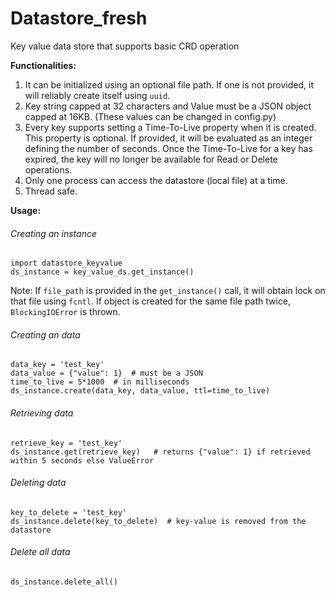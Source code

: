 # Datastore_fresh
Key value data store that supports basic CRD operation

**Functionalities:**
  1. It can be initialized using an optional file path. If one is not provided, it will reliably create itself using `uuid`.
  2. Key string capped at 32 characters and Value must be a JSON object capped at 16KB. (These values can be changed in config.py)
  3. Every key supports setting a Time-To-Live property when it is created. This property is optional. If provided, it will be evaluated as an integer defining the number of seconds. Once the Time-To-Live for a key has expired, the key will no longer be available for Read or Delete operations.
  4. Only one process can access the datastore (local file) at a time.
  5. Thread safe.


**Usage:**

###### Creating an instance
```
import datastore_keyvalue
ds_instance = key_value_ds.get_instance()
```

Note: If `file_path` is provided in the `get_instance()` call, it will obtain lock on that file using `fcntl`. If object is created for the same file path twice, `BlockingIOError` is thrown.

###### Creating an data
```
data_key = 'test_key'
data_value = {"value": 1}  # must be a JSON
time_to_live = 5*1000  # in milliseconds
ds_instance.create(data_key, data_value, ttl=time_to_live)
```

###### Retrieving data
```
retrieve_key = 'test_key'
ds_instance.get(retrieve_key)   # returns {"value": 1} if retrieved within 5 seconds else ValueError
```

###### Deleting data
```
key_to_delete = 'test_key'
ds_instance.delete(key_to_delete)  # key-value is removed from the datastore
```

###### Delete all data
```
ds_instance.delete_all()
```
